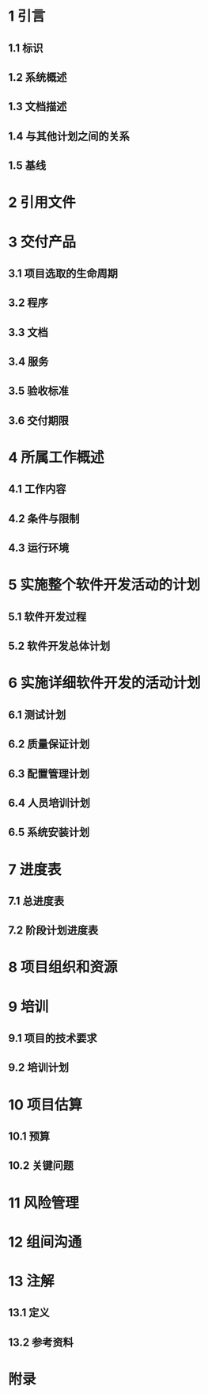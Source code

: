 # 1 引言
## 1.1 标识
## 1.2 系统概述
## 1.3 文档描述
## 1.4 与其他计划之间的关系
## 1.5 基线
# 2 引用文件
# 3 交付产品
## 3.1 项目选取的生命周期
## 3.2 程序
## 3.3 文档
## 3.4 服务
## 3.5 验收标准
## 3.6 交付期限
# 4 所属工作概述
## 4.1 工作内容
## 4.2 条件与限制
## 4.3 运行环境
# 5 实施整个软件开发活动的计划
## 5.1 软件开发过程
## 5.2 软件开发总体计划
# 6 实施详细软件开发的活动计划
## 6.1 测试计划
## 6.2 质量保证计划
## 6.3 配置管理计划
## 6.4 人员培训计划
## 6.5 系统安装计划
# 7 进度表
## 7.1 总进度表
## 7.2 阶段计划进度表
# 8 项目组织和资源
# 9 培训
## 9.1 项目的技术要求
## 9.2 培训计划
# 10 项目估算
## 10.1 预算
## 10.2 关键问题
# 11 风险管理
# 12 组间沟通
# 13 注解
## 13.1 定义
## 13.2 参考资料
# 附录